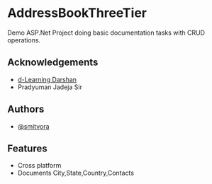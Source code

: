 # AddressBookThreeTier
Demo ASP.Net Project doing basic documentation tasks with CRUD operations.

## Acknowledgements

 - [d-Learning Darshan](https://dlearning.darshan.ac.in/SEC_Login)
 - Pradyuman Jadeja Sir 
  
## Authors

- [@smitvora](https://github.com/smitvora10/)

  
## Features

- Cross platform
- Documents City,State,Country,Contacts

